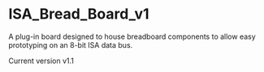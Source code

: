 # ISA_Bread_Board_v1
A plug-in board designed to house breadboard components to allow easy prototyping on an 8-bit ISA data bus. 

Current version v1.1
